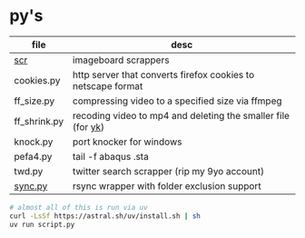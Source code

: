 # py's

| file                                                               | desc                                                                                         |
| ------------------------------------------------------------------ | ---------------------------------------------------------------------------------------------|
| [scr](https://github.com/ntrrpt/misc/tree/main/py/scr)             | imageboard scrappers                                                                         |
| cookies.py                                                         | http server that converts firefox cookies to netscape format                                 |
| ff_size.py                                                         | compressing video to a specified size via ffmpeg                                             |
| ff_shrink.py                                                       | recoding video to mp4 and deleting the smaller file (for [yk](https://github.com/ntrrpt/yk)) |
| knock.py                                                           | port knocker for windows                                                                     |
| pefa4.py                                                           | tail -f abaqus .sta                                                                          |
| twd.py                                                             | twitter search scrapper (rip my 9yo account)                                                 |
| [sync.py](https://github.com/ntrrpt/misc/blob/main/termux/sync.py) | rsync wrapper with folder exclusion support                                                  |

```bash
# almost all of this is run via uv
curl -LsSf https://astral.sh/uv/install.sh | sh
uv run script.py
```
